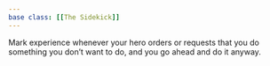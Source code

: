 ```yaml
---
base class: [[The Sidekick]]
---
```

 Mark experience whenever your hero orders or requests that you do something you don’t want to do, and you go ahead and do it anyway.